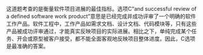 这道题考查的是衡量软件项目进展的最佳指标。选项C“and successful review of a defined software work product”意思是已经完成并成功评审了一个明确的软件工作产品。软件工程中，工作产品如需求文档、设计文档、代码模块等，只有这些产品被成功评审通过，才能真实反映项目的实际进展。相比之下，单纯完成某个任务、开会或原型被客户接受，都不能全面客观地反映项目整体进度。因此，C选项是最准确的答案。